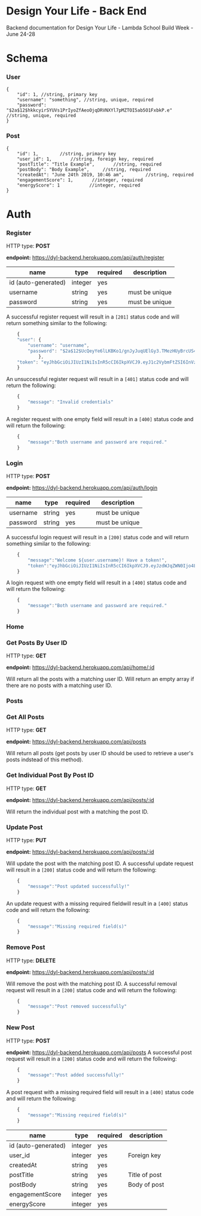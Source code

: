 # Design Your Life - Back End

Backend documentation for Design Your Life - Lambda School Build Week - June 24-28

# Schema 

### User


    {
        "id": 1, //string, primary key
        "username": "something", //string, unique, required
        "password": "$2a$12$hkkcyirSYUVs1PrIyoZfAeoOjqDRVNXYl7pMZTOI5ab5O1FxbkP.e" //string, unique, required
    }

### Post    


    {
        "id": 1,        //string, primary key
        "user_id": 1,       //string, foreign key, required
        "postTitle": "Title Example",       //string, required
        "postBody": "Body Example",     //string, required
        "createdAt": "June 24th 2019, 10:46 am",        //string, required
        "engagementScore": 1,       //integer, required
        "energyScore": 1           //integer, required
    }

# Auth 

### **Register**

HTTP type: **POST**

**endpoint:** https://dyl-backend.herokuapp.com/api/auth/register


name  | type | required | description
------------- | ------------- | ------------- | ------------- 
id (auto-generated)  | integer | yes | 
username | string | yes | must be unique
password | string | yes | must be unique

A successful register request will result in a `[201]` status code and will return something similar to the following:
```javascript
    {
    "user": {
        "username": "username",
        "password": "$2a$12$UcQeyYe6lLKBKo1/gnJyJuqUElGy3.TMezHUyBrcUS4vbvwCzJ0s6"
            },
    "token": "eyJhbGciOiJIUzI1NiIsInR5cCI6IkpXVCJ9.eyJ1c2VybmFtZSI6InVzZXJuYW1lIiwiaWF0IjoxNTYxNDczODM2LCJleHAiOjE1NjE1MTcwMzZ9.PPV6bXPm-GzMYa-QGL6ygwfxYo6LAp7vwadi2MK2x_Y"
    }
```
An unsuccessful register request will result in a `[401]` status code and will return the following:
```javascript
    {
        "message": "Invalid credentials"
    }
```
A register request with one empty field will result in a `[400]` status code and will return the following:
```javascript
    {
        "message":"Both username and password are required."
    }
```

### **Login**


HTTP type: **POST**

**endpoint:** https://dyl-backend.herokuapp.com/api/auth/login


name  | type | required | description
------------- | ------------- | ------------- | ------------- 
username | string | yes | must be unique
password | string | yes | must be unique

A successful login request will result in a `[200]` status code and will return something similar to the following:
```javascript
    {
        "message":"Welcome ${user.username}! Have a token!",
        "token":"eyJhbGciOiJIUzI1NiIsInR5cCI6IkpXVCJ9.eyJzdWJqZWN0Ijo4LCJ1c2VybmFtZSI6InVzZXJuYW1lIiwiaWF0IjoxNTYxNDc2NTcwLCJleHAiOjE1NjE1MTk3NzB9.NaXfLgpVadotfgRlFnA57Co5VKYymD2-d_kK1Gwur7Q"
    }
```
A login request with one empty field will result in a `[400]` status code and will return the following:
```javascript
    {
        "message":"Both username and password are required."
    }
```

### **Home**
### Get Posts By User ID 
HTTP type: **GET**

**endpoint:** https://dyl-backend.herokuapp.com/api/home/:id

Will return all the posts with a matching user ID. Will return an empty array if there are no posts with a matching user ID.

### **Posts**

### Get All Posts 
HTTP type: **GET**

**endpoint:** https://dyl-backend.herokuapp.com/api/posts

Will return all posts (get posts by user ID should be used to retrieve a user's posts indstead of this method).

### Get Individual Post By Post ID 
HTTP type: **GET**

**endpoint:** https://dyl-backend.herokuapp.com/api/posts/:id

Will return the individual post with a matching the post ID. 

### Update Post 
HTTP type: **PUT**

**endpoint:** https://dyl-backend.herokuapp.com/api/posts/:id

Will update the post with the matching post ID.
A successful update request will result in a `[200]` status code and will return the following:
```javascript
    {
        "message":"Post updated successfully!"
    }
```
An update request with a missing required fieldwill result in a `[400]` status code and will return the following:
```javascript
    {
        "message":"Missing required field(s)"
    }
```

### Remove Post 
HTTP type: **DELETE**

**endpoint:** https://dyl-backend.herokuapp.com/api/posts/:id

Will remove the post with the matching post ID.
A successful removal request will result in a `[200]` status code and will return the following:
```javascript
    {
        "message":"Post removed successfully"
    }
```

### New Post 
HTTP type: **POST**

**endpoint:** https://dyl-backend.herokuapp.com/api/posts
A successful post request will result in a `[200]` status code and will return the following:
```javascript
    {
        "message":"Post added successfully!"
    }
```

A post request with a missing required field will result in a `[400]` status code and will return the following:
```javascript
    {
        "message":"Missing required field(s)"
    }
```




name  | type | required | description
------------- | ------------- | ------------- | ------------- 
id (auto-generated) | integer | yes | 
user_id  | integer | yes | Foreign key
createdAt  | string | yes
postTitle | string | yes | Title of post
postBody | string | yes | Body of post
engagementScore | integer | yes | 
energyScore | integer | yes | 
